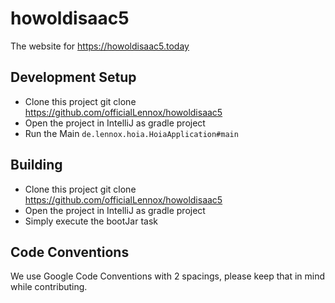 # howoldisaac5
The website for https://howoldisaac5.today

## Development Setup
 - Clone this project git clone https://github.com/officialLennox/howoldisaac5
 - Open the project in IntelliJ as gradle project
 - Run the Main `de.lennox.hoia.HoiaApplication#main`

## Building
 - Clone this project git clone https://github.com/officialLennox/howoldisaac5
 - Open the project in IntelliJ as gradle project
 - Simply execute the bootJar task

## Code Conventions
We use Google Code Conventions with 2 spacings, please keep that in mind while contributing.
